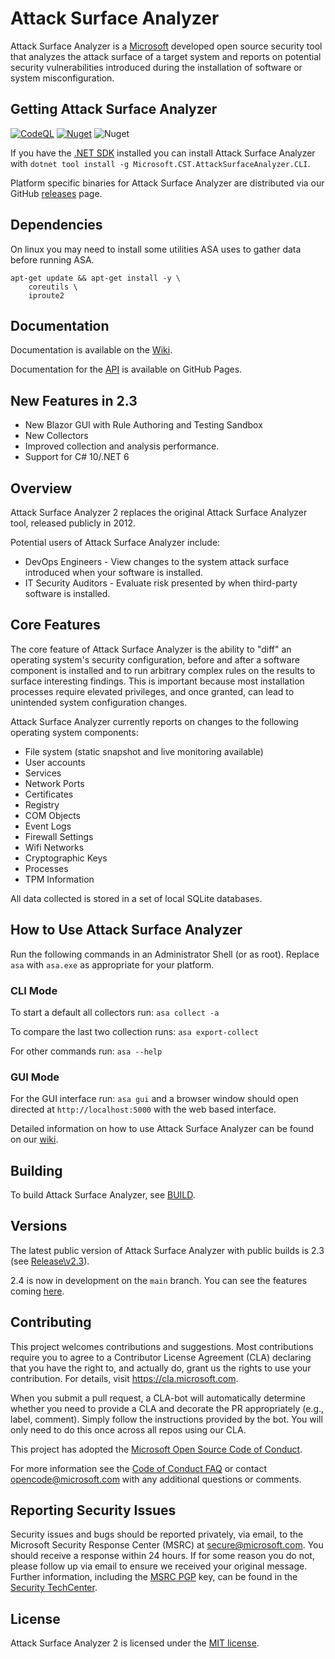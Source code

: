 # Attack Surface Analyzer 
Attack Surface Analyzer is a [Microsoft](https://github.com/microsoft/) developed open source security tool that analyzes the attack 
surface of a target system and reports on potential security vulnerabilities introduced during
the installation of software or system misconfiguration. 

## Getting Attack Surface Analyzer
[![CodeQL](https://github.com/microsoft/AttackSurfaceAnalyzer/actions/workflows/codeql-analysis.yml/badge.svg)](https://github.com/microsoft/AttackSurfaceAnalyzer/actions/workflows/codeql-analysis.yml) [![Nuget](https://img.shields.io/nuget/dt/Microsoft.CST.AttackSurfaceAnalyzer.CLI)](https://www.nuget.org/packages/Microsoft.CST.AttackSurfaceAnalyzer.CLI) ![Nuget](https://img.shields.io/nuget/v/Microsoft.CST.AttackSurfaceAnalyzer.CLI)

If you have the [.NET SDK](https://dotnet.microsoft.com/download) installed you can install Attack Surface Analyzer with `dotnet tool install -g Microsoft.CST.AttackSurfaceAnalyzer.CLI`.

Platform specific binaries for Attack Surface Analyzer are distributed via our GitHub [releases](https://github.com/Microsoft/AttackSurfaceAnalyzer/releases/latest) page.

## Dependencies

On linux you may need to install some utilities ASA uses to gather data before running ASA.

```
apt-get update && apt-get install -y \
    coreutils \
    iproute2
```

## Documentation

Documentation is available on the [Wiki](https://github.com/Microsoft/AttackSurfaceAnalyzer/wiki/).

Documentation for the [API](https://microsoft.github.io/AttackSurfaceAnalyzer/api/) is available on GitHub Pages.

## New Features in 2.3

- New Blazor GUI with Rule Authoring and Testing Sandbox
- New Collectors
- Improved collection and analysis performance.
- Support for C# 10/.NET 6

## Overview

Attack Surface Analyzer 2 replaces the original Attack Surface Analyzer tool, released publicly in 2012.

Potential users of Attack Surface Analyzer include:

* DevOps Engineers - View changes to the system attack surface introduced when your software is installed.
* IT Security Auditors - Evaluate risk presented by when third-party software is installed.

## Core Features

The core feature of Attack Surface Analyzer is the ability to "diff" an operating system's security configuration, before and after a software component is installed and to run arbitrary complex rules on the results to surface interesting findings. This is important because most installation processes require elevated privileges, and once granted, can lead to unintended system configuration changes.

Attack Surface Analyzer currently reports on changes to the following operating system components:

- File system (static snapshot and live monitoring available)
- User accounts
- Services
- Network Ports
- Certificates
- Registry
- COM Objects
- Event Logs
- Firewall Settings
- Wifi Networks
- Cryptographic Keys
- Processes
- TPM Information

All data collected is stored in a set of local SQLite databases.

## How to Use Attack Surface Analyzer

Run the following commands in an Administrator Shell (or as root).  Replace ```asa``` with ```asa.exe``` as appropriate for your platform.

### CLI Mode
To start a default all collectors run: ```asa collect -a```

To compare the last two collection runs: ```asa export-collect```

For other commands run: ```asa --help```

### GUI Mode
For the GUI interface run: ```asa gui``` and a browser window should open directed at ```http://localhost:5000``` with the web based interface.

Detailed information on how to use Attack Surface Analyzer can be found on our
[wiki](https://github.com/Microsoft/AttackSurfaceAnalyzer/wiki).

## Building

To build Attack Surface Analyzer, see [BUILD](https://github.com/Microsoft/AttackSurfaceAnalyzer/blob/main/BUILD.md).

## Versions
The latest public version of Attack Surface Analyzer with public builds is 2.3 (see [Release\v2.3](https://github.com/Microsoft/AttackSurfaceAnalyzer/tree/release/v2.3)).  

2.4 is now in development on the `main` branch.  You can see the features coming [here](https://github.com/microsoft/attacksurfaceanalyzer/issues?q=is%3Aissue+milestone%3Av2.4+).

## Contributing

This project welcomes contributions and suggestions. Most contributions require you to 
agree to a Contributor License Agreement (CLA) declaring that you have the right to, 
and actually do, grant us the rights to use your contribution. For details, visit 
https://cla.microsoft.com.

When you submit a pull request, a CLA-bot will automatically determine whether you 
need to provide a CLA and decorate the PR appropriately (e.g., label, comment). Simply 
follow the instructions provided by the bot. You will only need to do this once across all 
repos using our CLA.

This project has adopted the
[Microsoft Open Source Code of Conduct](https://opensource.microsoft.com/codeofconduct/).

For more information see the [Code of Conduct FAQ](https://opensource.microsoft.com/codeofconduct/faq/) or
contact [opencode@microsoft.com](mailto:opencode@microsoft.com) with any additional questions or comments.

## Reporting Security Issues

Security issues and bugs should be reported privately, via email, to the Microsoft Security
Response Center (MSRC) at [secure@microsoft.com](mailto:secure@microsoft.com). You should
receive a response within 24 hours. If for some reason you do not, please follow up via
email to ensure we received your original message. Further information, including the
[MSRC PGP](https://technet.microsoft.com/en-us/security/dn606155) key, can be found in
the [Security TechCenter](https://technet.microsoft.com/en-us/security/default).

## License

Attack Surface Analyzer 2 is licensed under the
[MIT license](https://github.com/Microsoft/AttackSurfaceAnalyzer/blob/main/LICENSE).
